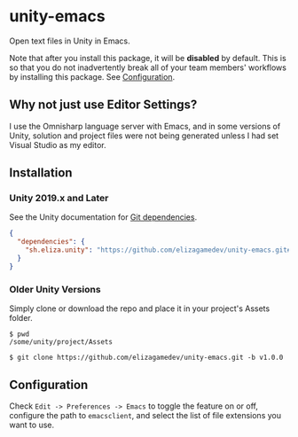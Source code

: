 # unity-emacs

Open text files in Unity in Emacs.

Note that after you install this package, it will be **disabled** by default.
This is so that you do not inadvertently break all of your team members'
workflows by installing this package. See [Configuration](#configuration).

## Why not just use Editor Settings?

I use the Omnisharp language server with Emacs, and in some versions of Unity,
solution and project files were not being generated unless I had set Visual
Studio as my editor.

## Installation

### Unity 2019.x and Later

See the Unity documentation for [Git
dependencies](https://docs.unity3d.com/Manual/upm-git.html).

```json
{
  "dependencies": {
    "sh.eliza.unity": "https://github.com/elizagamedev/unity-emacs.git#v1.0.0"
  }
}
```

### Older Unity Versions

Simply clone or download the repo and place it in your project's Assets folder.

```shell
$ pwd
/some/unity/project/Assets

$ git clone https://github.com/elizagamedev/unity-emacs.git -b v1.0.0
```

## Configuration

Check `Edit -> Preferences -> Emacs` to toggle the feature on or off,
configure the path to `emacsclient`, and select the list of file extensions you
want to use.
